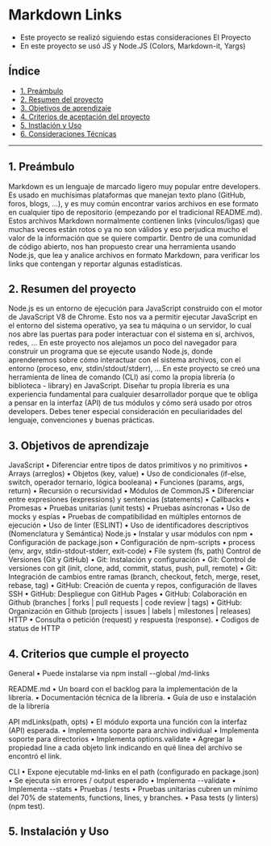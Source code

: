 # Markdown Links
*	Este proyecto se realizó siguiendo estas consideraciones El Proyecto 
* En este proyecto se usó JS y Node.JS (Colors, Markdown-it, Yargs)


## Índice

* [1. Preámbulo](#1-preámbulo)
* [2. Resumen del proyecto](#2-resumen-del-proyecto)
* [3. Objetivos de aprendizaje](#3-objetivos-de-aprendizaje)
* [4. Criterios de aceptación del proyecto](#4-criterios-de-aceptación-del-proyecto)
* [5. Instlación y Uso](#5-instalación-y-uso)
* [6. Consideraciones Técnicas](#7-consideraciones-técnicas)


***

## 1. Preámbulo

Markdown es un lenguaje de marcado ligero muy popular entre developers. Es usado en muchísimas plataformas que manejan texto plano (GitHub, foros, blogs, ...), y es muy común encontrar varios archivos en ese formato en cualquier tipo de repositorio (empezando por el tradicional README.md).
Estos archivos Markdown normalmente contienen links (vínculos/ligas) que muchas veces están rotos o ya no son válidos y eso perjudica mucho el valor de la información que se quiere compartir.
Dentro de una comunidad de código abierto, nos han propuesto crear una herramienta usando Node.js, que lea y analice archivos en formato Markdown, para verificar los links que contengan y reportar algunas estadísticas.
 
## 2. Resumen del proyecto
Node.js es un entorno de ejecución para JavaScript construido con el motor de JavaScript V8 de Chrome. Esto nos va a permitir ejecutar JavaScript en el entorno del sistema operativo, ya sea tu máquina o un servidor, lo cual nos abre las puertas para poder interactuar con el sistema en sí, archivos, redes, ...
En este proyecto nos alejamos un poco del navegador para construir un programa que se ejecute usando Node.js, donde aprenderemos sobre cómo interactuar con el sistema archivos, con el entorno (proceso, env, stdin/stdout/stderr), ...
En este proyecto se creó una herramienta de línea de comando (CLI) así como la propia librería (o biblioteca - library) en JavaScript.
Diseñar tu propia librería es una experiencia fundamental para cualquier desarrollador porque que te obliga a pensar en la interfaz (API) de tus módulos y cómo será usado por otros developers. Debes tener especial consideración en peculiaridades del lenguaje, convenciones y buenas prácticas.

## 3. Objetivos de aprendizaje
JavaScript
•	  Diferenciar entre tipos de datos primitivos y no primitivos
•	  Arrays (arreglos)
•	  Objetos (key, value)
•	  Uso de condicionales (if-else, switch, operador ternario, lógica booleana)
•	  Funciones (params, args, return)
•	  Recursión o recursividad
•	  Módulos de CommonJS
•	  Diferenciar entre expresiones (expressions) y sentencias (statements)
•	  Callbacks
•	  Promesas
•	  Pruebas unitarias (unit tests)
•	  Pruebas asíncronas
•	  Uso de mocks y espías
•	  Pruebas de compatibilidad en múltiples entornos de ejecución
•	  Uso de linter (ESLINT)
•	  Uso de identificadores descriptivos (Nomenclatura y Semántica)
Node.js
•	  Instalar y usar módulos con npm
•	  Configuración de package.json
•	  Configuración de npm-scripts
•	  process (env, argv, stdin-stdout-stderr, exit-code)
•	  File system (fs, path)
Control de Versiones (Git y GitHub)
•	  Git: Instalación y configuración
•	  Git: Control de versiones con git (init, clone, add, commit, status, push, pull, remote)
•	  Git: Integración de cambios entre ramas (branch, checkout, fetch, merge, reset, rebase, tag)
•	  GitHub: Creación de cuenta y repos, configuración de llaves SSH
•	  GitHub: Despliegue con GitHub Pages
•	  GitHub: Colaboración en Github (branches | forks | pull requests | code review | tags)
•	  GitHub: Organización en Github (projects | issues | labels | milestones | releases)
HTTP
•	  Consulta o petición (request) y respuesta (response).
•	  Codigos de status de HTTP

## 4. Criterios que cumple el proyecto
General
•	  Puede instalarse via npm install --global <github-user>/md-links

README.md
•	  Un board con el backlog para la implementación de la librería.
•	  Documentación técnica de la librería.
•	  Guía de uso e instalación de la librería

API mdLinks(path, opts)
•	  El módulo exporta una función con la interfaz (API) esperada.
•	  Implementa soporte para archivo individual
•	  Implementa soporte para directorios
•	  Implementa options.validate
•	  Agregar la propiedad line a cada objeto link indicando en qué línea del archivo se encontró el link.

CLI
•	  Expone ejecutable md-links en el path (configurado en package.json)
•	  Se ejecuta sin errores / output esperado
•	  Implementa --validate
•	  Implementa --stats
•	  Pruebas / tests
•	  Pruebas unitarias cubren un mínimo del 70% de statements, functions, lines, y branches.
•	  Pasa tests (y linters) (npm test).
## 5. Instalación y Uso
